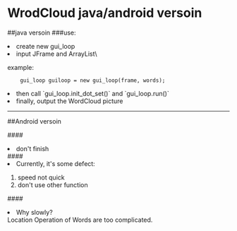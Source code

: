 WrodCloud java/android versoin
===========================
##java versoin
###use:
<li>create new gui_loop</li>
<li>input JFrame and ArrayList\<StringInfo\></li>

example:

        gui_loop guiloop = new gui_loop(frame, words);

<li>then call `gui_loop.init_dot_set()` and `gui_loop.run()`</li>
<li>finally, output the WordCloud picture</li>

----

##Android versoin

####<li>don't finish</li>
####<li>Currently, it's some defect:</li>
  1.  speed not quick
  2.  don't use other function

####<li>Why slowly?</li>
        Location Operation of Words are too complicated.
